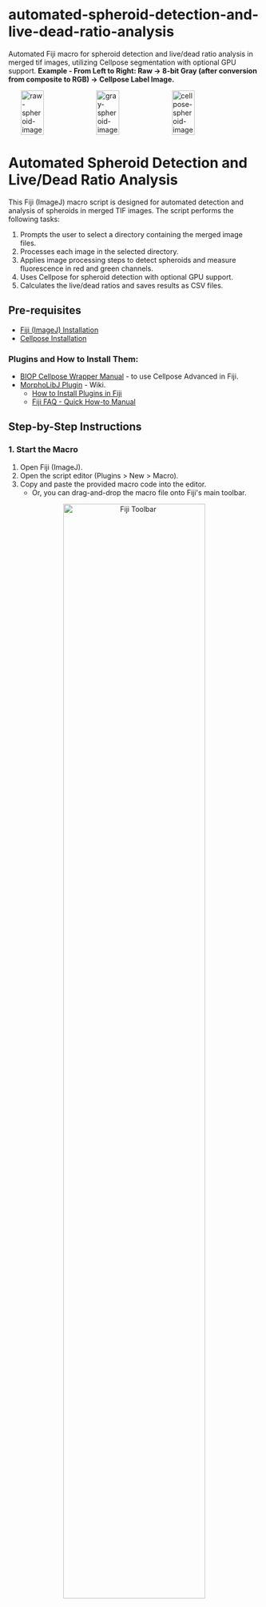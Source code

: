 # automated-spheroid-detection-and-live-dead-ratio-analysis
Automated Fiji macro for spheroid detection and live/dead ratio analysis in merged tif images, utilizing Cellpose segmentation with optional GPU support.
**Example - From Left to Right: Raw → 8-bit Gray (after conversion from composite to RGB) → Cellpose Label Image.**

<div style="display: flex; justify-content: center;">
  <img src="https://github.com/Daniel-Waiger/automated-spheroid-detection/assets/55537771/f814c448-3f04-4691-aef1-e13ec4f4caf2" alt="raw-spheroid-image" style="width: 30%; vertical-align: top;" />
  <img src="https://github.com/Daniel-Waiger/automated-spheroid-detection/assets/55537771/a9703b31-aab7-448b-94f9-2cce2254ae27" alt="gray-spheroid-image" style="width: 30%; vertical-align: top;" />
  <img src="https://github.com/Daniel-Waiger/automated-spheroid-detection/assets/55537771/a21816ce-5e76-484c-8394-99b564b19451" alt="cellpose-spheroid-image" style="width: 30%; vertical-align: top;" />
</div>

# Automated Spheroid Detection and Live/Dead Ratio Analysis

This Fiji (ImageJ) macro script is designed for automated detection and analysis of spheroids in merged TIF images. The script performs the following tasks:
1. Prompts the user to select a directory containing the merged image files.
2. Processes each image in the selected directory.
3. Applies image processing steps to detect spheroids and measure fluorescence in red and green channels.
4. Uses Cellpose for spheroid detection with optional GPU support.
5. Calculates the live/dead ratios and saves results as CSV files.

## Pre-requisites
- [Fiji (ImageJ) Installation](https://fiji.sc)
- [Cellpose Installation](https://cellpose.readthedocs.io/en/latest/installation.html)
### Plugins and How to Install Them:
   - [BIOP Cellpose Wrapper Manual](https://github.com/BIOP/ijl-utilities-wrappers?tab=readme-ov-file#cellpose) - to use Cellpose Advanced in Fiji.
   - [MorphoLibJ Plugin](https://imagej.net/plugins/morpholibj) - Wiki.
      - [How to Install Plugins in Fiji](https://www.youtube.com/watch?v=DFz9xmWi63I&t=47s&ab_channel=Lost-in-the-Shell)
      - [Fiji FAQ - Quick How-to Manual](https://imagej.net/learn/faq)

## Step-by-Step Instructions

### 1. Start the Macro
1. Open Fiji (ImageJ).
2. Open the script editor (Plugins > New > Macro).
3. Copy and paste the provided macro code into the editor.
   - Or, you can drag-and-drop the macro file onto Fiji's main toolbar.

<p align="center">
  <img src="https://github.com/Daniel-Waiger/Ice-Crystal-Morphometry/assets/55537771/8abb6d99-0120-431d-898a-4f6cf91000a6" alt="Fiji Toolbar" style="width: 75%;" />
</p>
  
5. Run the macro (Run button in the script editor).

<p align="center">
  <img src="https://github.com/Daniel-Waiger/Ice-Crystal-Morphometry/assets/55537771/1882307d-c1f7-4871-a5eb-b3c939fc69a9" alt="script-editor-gui" style="width: 75%;">
</p>

### Optional GUI version:
   - This version is a one-stop shop to collect all the run parameters, and then the script runs without further dialog pop-ups.

<p align="center">
  <img src="https://github.com/Daniel-Waiger/automated-spheroid-detection-and-live-dead-ratio-analysis/assets/55537771/9a87feaf-b42f-4bd2-b359-a8d72530e131" alt="GUI version" style="width: 75%;">
</p>



## Notes

- **Adjust Calibration:** Modify `pixelWidth` and `pixelHeight` values to match your microscope's calibration.
- **Cellpose Parameters:** Customize the parameters in the `Cellpose Advanced` function to suit your specific sample type and detection requirements.
- **Output:** Ensure the directory has write permissions to save results correctly.
